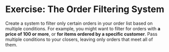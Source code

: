 # Exercise: The Order Filtering System

Create a system to filter only certain orders in your order list based on multiple conditions. For example, you might want to filter for orders with <b>a price of 100 or more</b>, or <b>for items ordered by a specific customer</b>. Pass multiple conditions to your closers, leaving only orders that meet all of them.
